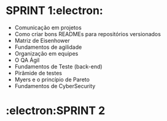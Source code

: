 # SPRINT 1:electron:
- Comunicação em projetos
- Como criar bons READMEs para repositórios versionados
- Matriz de Eisenhower
- Fundamentos de agilidade
- Organização em equipes
- O QA Ágil
- Fundamentos de Teste (back-end)
- Pirâmide de testes
- Myers e o princípio de Pareto
- Fundamentos de CyberSecurity

# :electron:SPRINT 2

